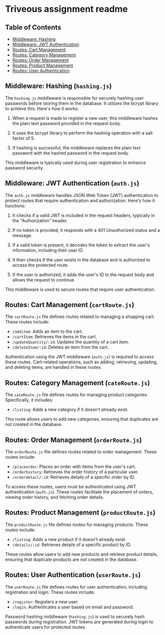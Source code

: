 # Triveous assignment readme

## Table of Contents

- [Middleware: Hashing](#middleware-hashing)
- [Middleware: JWT Authentication](#middleware-jwt-authentication)
- [Routes: Cart Management](#routes-cart-management)
- [Routes: Category Management](#routes-category-management)
- [Routes: Order Management](#routes-order-management)
- [Routes: Product Management](#routes-product-management)
- [Routes: User Authentication](#routes-user-authentication)

## Middleware: Hashing (`hashing.js`)

The `hashing.js` middleware is responsible for securely hashing user passwords before storing them in the database. It utilizes the bcrypt library to achieve this. Here's how it works:

1. When a request is made to register a new user, this middleware hashes the plain text password provided in the request body.

2. It uses the bcrypt library to perform the hashing operation with a salt factor of 5.

3. If hashing is successful, the middleware replaces the plain text password with the hashed password in the request body.

This middleware is typically used during user registration to enhance password security.


## Middleware: JWT Authentication (`auth.js`)

The `auth.js` middleware handles JSON Web Token (JWT) authentication to protect routes that require authentication and authorization. Here's how it functions:

1. It checks if a valid JWT is included in the request headers, typically in the "Authorization" header.

2. If no token is provided, it responds with a 401 Unauthorized status and a message.

3. If a valid token is present, it decodes the token to extract the user's information, including their user ID.

4. It then checks if the user exists in the database and is authorized to access the protected route.

5. If the user is authorized, it adds the user's ID to the request body and allows the request to continue.

This middleware is used to secure routes that require user authentication.

## Routes: Cart Management (`cartRoute.js`)

The `cartRoute.js` file defines routes related to managing a shopping cart. These routes include:

- `/additem`: Adds an item to the cart.
- `/cartItem`: Retrieves the items in the cart.
- `/updateQuantity/:id`: Updates the quantity of a cart item.
- `/deleteItem/:id`: Deletes an item from the cart.

Authentication using the JWT middleware (`auth.js`) is required to access these routes. Cart-related operations, such as adding, retrieving, updating, and deleting items, are handled in these routes.

## Routes: Category Management (`cateRoute.js`)

The `cateRoute.js` file defines routes for managing product categories. Specifically, it includes:

- `/listing`: Adds a new category if it doesn't already exist.

This route allows users to add new categories, ensuring that duplicates are not created in the database.

## Routes: Order Management (`orderRoute.js`)

The `orderRoute.js` file defines routes related to order management. These routes include:

- `/placeorder`: Places an order with items from the user's cart.
- `/orderhistory`: Retrieves the order history of a particular user.
- `/orderdetail/:id`: Retrieves details of a specific order by ID.

To access these routes, users must be authenticated using JWT authentication (`auth.js`). These routes facilitate the placement of orders, viewing order history, and fetching order details.

## Routes: Product Management (`productRoute.js`)

The `productRoute.js` file defines routes for managing products. These routes include:

- `/listing`: Adds a new product if it doesn't already exist.
- `/details/:id`: Retrieves details of a specific product by ID.

These routes allow users to add new products and retrieve product details, ensuring that duplicate products are not created in the database.

## Routes: User Authentication (`userRoute.js`)

The `userRoute.js` file defines routes for user authentication, including registration and login. These routes include:

- `/register`: Registers a new user.
- `/login`: Authenticates a user based on email and password.

Password hashing middleware (`hashing.js`) is used to securely hash passwords during registration. JWT tokens are generated during login to authenticate users for protected routes.

